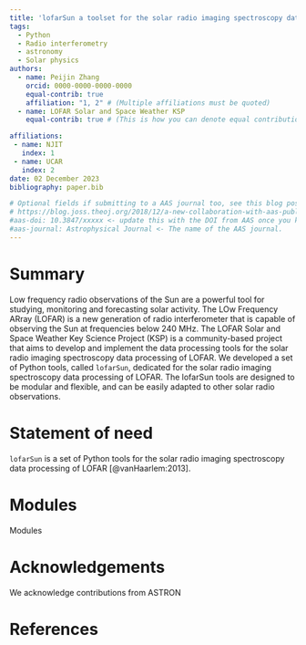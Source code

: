 ```yaml
---
title: 'lofarSun a toolset for the solar radio imaging spectroscopy data processing of LOFAR'
tags:
  - Python
  - Radio interferometry
  - astronomy
  - Solar physics
authors:
  - name: Peijin Zhang
    orcid: 0000-0000-0000-0000
    equal-contrib: true
    affiliation: "1, 2" # (Multiple affiliations must be quoted)
  - name: LOFAR Solar and Space Weather KSP
    equal-contrib: true # (This is how you can denote equal contributions between multiple authors)

affiliations:
 - name: NJIT 
   index: 1
 - name: UCAR
   index: 2
date: 02 December 2023
bibliography: paper.bib

# Optional fields if submitting to a AAS journal too, see this blog post:
# https://blog.joss.theoj.org/2018/12/a-new-collaboration-with-aas-publishing
#aas-doi: 10.3847/xxxxx <- update this with the DOI from AAS once you know it.
#aas-journal: Astrophysical Journal <- The name of the AAS journal.
---
```


# Summary

Low frequency radio observations of the Sun are a powerful tool for studying, monitoring and forecasting solar activity. The LOw Frequency ARray (LOFAR) is a new generation of radio interferometer that is capable of observing the Sun at frequencies below 240 MHz. The LOFAR Solar and Space Weather Key Science Project (KSP) is a community-based project that aims to develop and implement the data processing tools for the solar radio imaging spectroscopy data processing of LOFAR. 
We developed a set of Python tools, called `lofarSun`, dedicated for the solar radio imaging spectroscopy data processing of LOFAR. The lofarSun tools are designed to be modular and flexible, and can be easily adapted to other solar radio observations.

# Statement of need

`lofarSun` is a set of Python tools for the solar radio imaging spectroscopy data processing of LOFAR [@vanHaarlem:2013]. 

# Modules

Modules

# Acknowledgements

We acknowledge contributions from ASTRON

# References